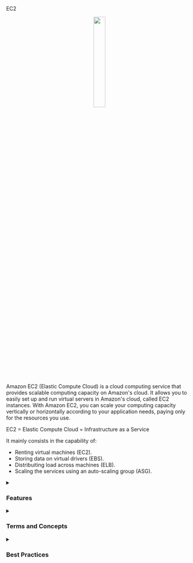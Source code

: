 EC2
<div align="center">
  <img src="https://cdn.freebiesupply.com/logos/large/2x/aws-ec2-logo-svg-vector.svg" width="25%">
</div>

Amazon EC2 (Elastic Compute Cloud) is a cloud computing service that provides scalable computing capacity on Amazon's cloud. It allows you to easily set up and run virtual servers in Amazon's cloud, called EC2 instances. With Amazon EC2, you can scale your computing capacity vertically or horizontally according to your application needs, paying only for the resources you use.

EC2 = Elastic Compute Cloud = Infrastructure as a Service

It mainly consists in the capability of:

<ul>
    <li>Renting virtual machines (EC2).</li>
    <li>Storing data on virtual drivers (EBS).</li>
    <li>Distribuiting load across machines (ELB).</li>
    <li>Scaling the services using an auto-scaling group (ASG).</li>
</ul> 


<details><summary> <h3>Features</h3></summary>
<ul>
    <li><b>Elasticity:</b> EC2 allows you to scale your computing capacity vertically or horizontally according to your application needs.</li>
    <li><b>Flexibility:</b> EC2 offers a wide selection of instance types, operating systems, databases, and other software options for you to choose from.</li>
    <li><b>Integration with other AWS services:</b> EC2 can be easily integrated with other AWS services, such as Amazon S3, Elastic Load Balancing, Amazon RDS, and others.</li>
    <li><b>Security:</b> EC2 offers advanced security features, such as instance isolation, data encryption, user authentication, and much more.</li>
    <li><b>Management:</b> EC2 allows you to easily manage your instances, with features such as Amazon EC2 Auto Scaling and Amazon EC2 Systems Manager.</li>
</ul> 
</details>
<details><summary> <h3>Terms and Concepts</h3></summary>
<ul>
<li><b>Sizing and Configurations options:</b> EC2 instances are configurable virtual servers that you can launch on Amazon's cloud:
    <ul>
    <li><b>Operating System (OS):</b> Linux, Windows or Mac OS</li>
    <li>How much compute power & cores (CPU).</li>
    <li>How much random-access memory (RAM).</li>
    <li>How much storage space:
        <ul>
          <li>Network-attached (EBS & EFS)</li>
          <li>hardware (EC2 Instance Store)</li>
        </ul>
    <li><b>Network card:</b> speed of the card, Public IP address</li>
    <li><b>Security group (Firewall rules):</b>
      <ul>
        <li>Security Group are the fundamental of network security in AWS</li>
        <li>They control how traffic is allowed into or out EC2 Instance:
        <div align="center"> 
        <img src="https://thumbs2.imgbox.com/71/d4/653laO96_t.png" />  
        </div>
        </li>
        <li>Security groups contain <b>allow rules</b></li>
        <li>Security groups rules can reference by IP or by security group</li>
        <li>Security groups are acting as a "firewall" on EC2 instances</li>
        <li>They regulate:  
          <ul>
            <li>Access to Ports</li>
            <li>Authorised IP ranges - IPv4 and IPv6</li>
            <li>Controll of inbound network (from other to the instance)</li>
            <li>Controll of outbound network (from other to the instance)</li>
            <div align="center"> 
            <img src="https://thumbs2.imgbox.com/9f/5d/nGp5IhhT_t.png" />  
              <hr/>
              Source represents an IP address range and 0.0.0.0/0 means everything
              (That is an illustration. Then don't share your particular informations)
              <hr/>
              So we have our EC2 instance and it has one security group allow attached to it
              that has inboud rules and outbound rules. So our computer is going to be authorized on say port 22.
              So the traffic can go through from our computer to the EC2 instance, but someone else's computer, that's
              not using my IP address beacause they don't live where I live (They don't have the same IP), then if they're to                   access our EC2 instance they will not get through it, because the firewall is going to block it and it will be a                  time out. Then for the outbound rules by default, our EC2 instance for any security group is going to be by default               allowing any traffic out of it. So our EC2 instance, id tries to access a website and initiate a connection it is                 going to be allowed by the security group:
            <img src="https://thumbs2.imgbox.com/8b/ab/I2BjxQMv_t.png" /> 
              <br/>
              (So this is the basics of how the firewall works) 
               <hr/>
               About other securty groups. So we have an EC2 instance, and it has a security group, what I call group number one, and the inbound rules is basically saying, I'm authorizing security group number one inbound and security group number two. So, why would we even do this? 
               Well, if we launch another EC2 instance and it has security group two attached to it, well, by using security group (instinct) rule we bassically allow our EC2 instance to go connect straight through on the port we decided onto our first EC2 instance.
              Similarly, if we have another EC2 instance with a security group one attached, while we've also authorized this one to communicate straight back to our instances. And so regardless of the IP of our EC2 instances because they have the right security group
              attached to them they're able to communicate straight through to other instances. And that's awesome because it doesn't make you think about IPs all the time. As well as if you have another EC2 instance maybe with security group number three attached to it, well,
              because it group number three, was't authorized in the inbound rules of security group number one, then it's being denied and things don't work. So that's a bit of an advanced feature. Whereas it's can be usefull with load balancers:
              <br/>
              <img src="https://thumbs2.imgbox.com/26/2c/GV6J2skK_t.png" />  
            </div> 
              The notation "203.0.113.0/24" in CIDR represents a range of IP addresses from 203.0.113.0 to 203.0.113.255. The "/24" indicates that the first 24 bits are the network portion, and the remaining 8 bits are available for host addresses.
              So, when you specify "203.0.113.0/24" as the source in your security group rule, it covers all IP addresses from 203.0.113.0 to 203.0.113.255, inclusive. Therefore, both 203.0.113.001 and 203.0.113.002 are part of this range.
              <br/>
                <ul>
                  To clarify:
                  <li>203.0.113.0 is the network address.</li>
                  <li>203.0.113.255 is the broadcast address.</li>
                  <li>The range of usable IP addresses is from 203.0.113.1 to 203.0.113.254.</li>
                  <li>IP addresses outside of this range, such as 203.0.114.0 aren't acceptable.</li>
                </ul>
          </ul>
        </li>
        <li>Can be attached to multiplies instances</li>
        <li>Locked down to a region / VPC combination</li>
        <li>Does live "outside" the EC2 - if traffic is blocked the EC2 instance won't see it</li>
        <li>It's good to maintain one separete security group for SSH access</li>
        <li>If your application is not accessible (time out), then it's a security group issue</li>
        <li>If your application gives a "connection refused" error, then it's an application error or it's not launched</li>
        <li>All inbound traffic is blocked by default</li>
        <li>All outbound traffic is authorised by default</li>
      </ul> 
    </li>  
    <li><b>Bootsrap script (configure at first launch):</b>EC2 User Data.</li>
  </ul> 
</li>
<li><b>AMI images:</b> Amazon Machine Images (AMI) are pre-configured images that you can use to launch EC2 instances. They contain the operating system, necessary software, and application settings.</li>
<li>
<b>Convention:</b> AWS has the following naming convention:  <em>m</em><b>5</b>.2xlarge
  <ul>
    <li><em>m</em>: instance class</li>
    <li><b>5</b>: generation (AWS improves them over time)</li>
    <li>2xlarge: size within the instance class</li>
  </ul>
</li>
<li>
<b>Instance Types:</b> EC2 offers a wide selection of instance types, each with different CPU, memory, storage, and networking capabilities.
<div align="center"> 
<img src="https://media.geeksforgeeks.org/wp-content/uploads/20220322144908/typesofec2instances768x384.png" width="70%">  
</div>
<ul>
<li><b>General Purpose:</b>
  <ul>
    <li>Balances compute, memory, and networking resources.</li> 
    <li>Recommended for application servers, gaming, backend, small databases.</li>
  </ul>
<div align="center"> 
<img src="https://thumbs2.imgbox.com/ac/37/XseN96S8_t.png">  
</div>  
 </li>
<li><b>Compute Optimized:</b>  
  <ul>
    <li>Ideal for workloads that require high-performance processors.</li> 
    <li>Can be used for the same use cases as general purpose but when higher performance is desired.</li>
    <li>Also ideal for batch processing.</li>
<div align="center"> 
<img src="https://news.mit.edu/sites/default/files/styles/news_article__image_gallery/public/images/202001/MIT-Evaluating-Performance_0.jpg?itok=qVXPQAya" width="50%">  
  </ul>
 </li>
</li>
<li><b>Memory Optimized:</b> 
    <ul>
    <li>Designed for high performance in processing large amounts of in-memory data.</li> 
    <li>For example, high-performance databases, real-time data processing.</li>
<div align="center"> 
<img src="https://thumbs2.imgbox.com/85/bb/AEbPZHGd_t.png">  
</div>      
  </ul>
</li>
<li><b>Accelerated Computing:</b> 
  <ul>
    <li>Uses hardware acceleration or coprocessors to perform certain functions more efficiently than in software running directly on the CPU.</li> 
    <li>Commonly used for floating-point calculations, graphics processing, and data pattern matching.</li>
<div align="center"> 
<img src="https://thumbs2.imgbox.com/33/18/Sg9mLdO3_t.png">  
</div>
  </ul>
</li>
<li><b>Storage Optimized:</b> 
  <ul>
    <li>Ideal for workloads that require high read and write access to large volumes of data.</li> 
    <li>Commonly used in distributed file systems, data warehouses, online transaction processing systems.</li>
<div align="center"> 
<img src="https://thumbs2.imgbox.com/76/f9/NAK8q2sT_t.png">  
</div>

  </ul>
</li>
<a href="https://aws.amazon.com/ec2/instance-types/"/> More information</a>
</ul>
</li>
<li><b>Regions:</b> EC2 is available in several regions around the world. Each region is an independent geographic area, with multiple availability zones to increase resilience and availability.</li>
<li><b>Availability zones:</b> Each EC2 region has multiple availability zones, which are physically separate data centers, but connected by a low-latency, high-bandwidth network.</li>
<li><b>Elastic IP:</b> An Elastic IP is a static IP address that you can associate with an EC2 instance. It allows you to keep the same IP address even if the instance is stopped or restarted.</li>
<li><b>Load Balancers:</b> EC2 offers load balancers, which distribute network traffic among multiple EC2 instances in a region.</li>
</ul>
</details>
<details><summary> <h3>Best Practices</h3></summary>
<ul>
  <li>Choose the appropriate instance type based on the computing resource needs and expected workload</li>
  <li>Configure security groups to restrict access to the instance</li>
  <li>Use SSH keys to authenticate access to the instance</li>
  <li>Implement regular backups of the instance to protect critical data</li>
  <li>Monitor the usage of the instance and set alerts for anomalies or performance issues</li>
  <li>Use Elastic Load Balancing to distribute workload across multiple instances and improve availability</li>
  <li>Use Auto Scaling to increase or decrease instance capacity based on workload demand, allowing the infrastructure to adjust automatically to user demand</li>
  <li>Configure security options such as CloudTrail and CloudWatch to monitor and audit access to the instance and protect against security threats</li>
</ul>
</details>
